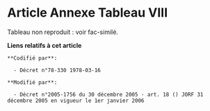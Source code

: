 # Article Annexe Tableau VIII

Tableau non reproduit : voir fac-similé.

**Liens relatifs à cet article**

	**Codifié par**:

	  - Décret n°78-330 1978-03-16

	**Modifié par**:

	  - Décret n°2005-1756 du 30 décembre 2005 - art. 18 () JORF 31 décembre 2005 en vigueur le 1er janvier 2006
